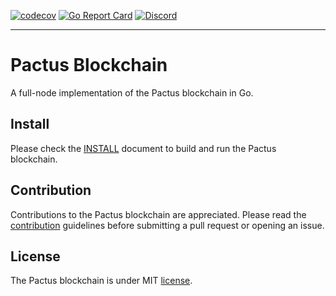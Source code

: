 [![codecov](https://codecov.io/gh/pactus-project/pactus/branch/main/graph/badge.svg?token=8N6N60D5UI)](https://codecov.io/gh/pactus-project/pactus)
[![Go Report Card](https://goreportcard.com/badge/github.com/pactus-project/pactus)](https://goreportcard.com/report/github.com/pactus-project/pactus)
[![Discord](https://badgen.net/badge/icon/discord?icon=discord&label)](https://discord.gg/zPqWqV85ch)

------

# Pactus Blockchain

A full-node implementation of the Pactus blockchain in Go.

## Install

Please check the [INSTALL](./INSTALL.md) document to build and run the Pactus blockchain.

## Contribution

Contributions to the Pactus blockchain are appreciated.
Please read the [contribution](./CONTRIBUTING.md) guidelines before submitting a pull request or opening an issue.

## License

The Pactus blockchain is under MIT [license](./LICENSE).
